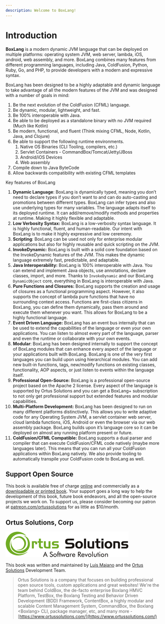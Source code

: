 ```yaml
---
description: Welcome to BoxLang!
---
```


# Introduction

**BoxLang** is a modern dynamic JVM language that can be deployed on multiple platforms: operating system JVM, web server, lambda, iOS, android, web assembly, and more.  BoxLang combines many features from different programming languages, including Java, ColdFusion, Python, Ruby, Go, and PHP, to provide developers with a modern and expressive syntax.  

BoxLang has been designed to be a highly adaptable and dynamic language to take advantage of all the modern features of the JVM and was designed with a number of goals in mind:

1. Be the next evolution of the ColdFusion (CFML) language.
2. Be dynamic, modular, lightweight, and fast.
3. Be 100% interoperable with Java.
4. Be able to be deployed as a standalone binary with no JVM required (Much like Kotlin)
5. Be modern, functional, and fluent (Think mixing CFML, Node, Kotlin, Java, and Clojure)
6. Be able to support the following runtime environments.
    1. Native OS Binaries (CLI Tooling, compilers, etc.)
    2. Servlet Containers - CommandBox/Tomcat/Jetty/JBoss
    3. Android/iOS Devices
    4. Web assembly
7. Compile down to Java ByteCode
8. Allow backwards compatibility with existing CFML templates


Key features of BoxLang

1. **Dynamic Language**: BoxLang is dynamically typed, meaning you don’t need to declare types if you don’t want to and can do auto-casting and promotions between different types.  BoxLang can infer types and also use underlying types for many variables.  The language adapts itself to its deployed runtime.  It can add/remove/modify methods and properties at runtime.  Making it highly flexible and adaptable.
2. **Low Verbosity Syntax:** BoxLang is a low-verbosity syntax language.  It is highly functional, fluent, and human-readable.  Our intent with BoxLang is to make it highly expressive and low ceremony.
3. **Scripting**: BoxLang can be used not only for enterprise modular applications but also for highly reusable and quick scripting on the JVM.
4. **InvokeDynamic:** BoxLang is built with a solid core foundation based on the InvokeDynamic features of the JVM.  This makes the dynamic language extremely fast, predictable, and adaptable.
5. **Java Interoperability:** BoxLang is 100% interoperable with Java.  You can extend and implement Java objects, use annotations, declare classes, import, and more.  Thanks to `InvokeDynamic` and our BoxLang `DynamicObject` core, everything in BoxLang is interoperable with Java.
6. **Pure Functions and Closures:** BoxLang supports the creation and usage of closures as a functional programming aspect.  However, it also supports the concept of lambda pure functions that have no surrounding context access.  Functions are first-class citizens in BoxLang, you can define them dynamically, pass them around and execute them whenever you want.  This allows for BoxLang to be a highly functional language.
7. **Event Driven Language:** BoxLang has an event bus internally that can be used to extend the capabilities of the language or even your own applications.  You can listen to almost every part of the language, parser and even the runtime or collaborate with your own events.
8. **Modular**: BoxLang has been designed internally to support the concept of BoxLang modules that can enhance every aspect of the language or your applications built with BoxLang.  BoxLang is one of the very first languages you can build upon using hierarchical modules. You can add new built-in functions, tags, new/modify functions on existing classes, functionality, AOP aspects, or just listen to events within the language itself.
9. **Professional Open-Source:** BoxLang is a professional open-source project based on the Apache 2 license.  Every aspect of the language is supported by Ortus Solutions and you can get a BoxLang+ subscription to not only get professional support but extended features and modular capabilities.
10. **Multi-Platform Development:** BoxLang has been designed to run on many different platforms distinctively.  This allows you to write adaptive code for any Operating System JVM, a servlet container web server, cloud lambda functions, iOS, Android or even the browser via our web assembly package.  BoxLang builds upon it’s language core so it can be deployed on almost any running platform present or future. 
11. **ColdFusion/CFML Compatible:** BoxLang supports a dual parser and compiler that can execute ColdFusion/CFML code natively (maybe more languages later).  This means that you can run all your ColdFusion applications within BoxLang natively.  We also provide tooling to automatically transpile your ColdFusion code to BoxLang as well.

## Support Open Source

This book is available free of charge [online](https://boxlang.ortusbooks.com) and commercially as a [downloadable or printed book](https://www.ortussolutions.com/learn/coldfusion). Your support goes a long way to help the development of this book, future book endeavors, and all the open-source projects we work on. To support us, please consider becoming our patron at [patreon.com/ortussolutions](https://patreon.com/ortussolutions) for as little as $10/month.

## Ortus Solutions, Corp

![](assets/ortus-medium.jpg)

This book was written and maintained by [Luis Majano](https://www.luismajano.com) and the [Ortus Solutions](https://www.ortussolutions.com) Development Team.

> Ortus Solutions is a company that focuses on building professional open source tools, custom applications and great websites! We're the team behind ColdBox, the de-facto enterprise Boxlang HMVC Platform, TestBox, the Boxlang Testing and Behavior Driven Development (BDD) Framework, ContentBox, a highly modular and scalable Content Management System, CommandBox, the Boxlang \<Boxlang> CLI, package manager, etc, and many more - [https://www.ortussolutions.com/](https://www.ortussolutions.com/)
